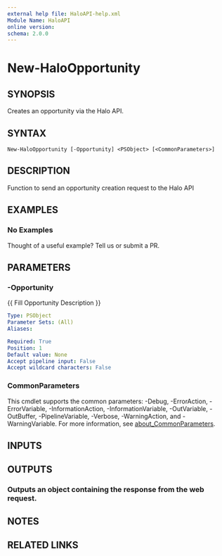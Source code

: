 ```yaml
---
external help file: HaloAPI-help.xml
Module Name: HaloAPI
online version:
schema: 2.0.0
---
```


# New-HaloOpportunity

## SYNOPSIS
Creates an opportunity via the Halo API.

## SYNTAX

```
New-HaloOpportunity [-Opportunity] <PSObject> [<CommonParameters>]
```

## DESCRIPTION
Function to send an opportunity creation request to the Halo API

## EXAMPLES

### No Examples

Thought of a useful example? Tell us or submit a PR.

## PARAMETERS

### -Opportunity
{{ Fill Opportunity Description }}

```yaml
Type: PSObject
Parameter Sets: (All)
Aliases:

Required: True
Position: 1
Default value: None
Accept pipeline input: False
Accept wildcard characters: False
```

### CommonParameters
This cmdlet supports the common parameters: -Debug, -ErrorAction, -ErrorVariable, -InformationAction, -InformationVariable, -OutVariable, -OutBuffer, -PipelineVariable, -Verbose, -WarningAction, and -WarningVariable. For more information, see [about_CommonParameters](http://go.microsoft.com/fwlink/?LinkID=113216).

## INPUTS

## OUTPUTS

### Outputs an object containing the response from the web request.
## NOTES

## RELATED LINKS
